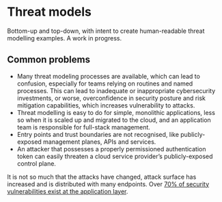 # Threat models

Bottom-up and top-down, with intent to create human-readable threat modelling examples. A work in progress.

## Common problems

- Many threat modeling processes are available, which can lead to confusion, especially for teams relying on routines and named processes. This can lead to inadequate or inappropriate cybersecurity investments, or worse, overconfidence in security posture and risk mitigation capabilities, which increases vulnerability to attacks.
- Threat modelling is easy to do for simple, monolithic applications, less so when it is scaled up and migrated to the cloud, and an application team is responsible for full-stack management.
- Entry points and trust boundaries are not recognised, like publicly-exposed management planes, APIs and services.
- An attacker that possesses a properly permissioned authentication token can easily threaten a cloud service provider’s publicly-exposed control plane.

It is not so much that the attacks have changed, attack surface has increased and is distributed with many endpoints. Over [70% of security vulnerabilities exist at the application layer](https://cdn2.hubspot.net/hub/49125/file-14369608-pdf).

